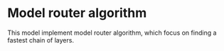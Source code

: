 # Model router algorithm

This model implement model router algorithm, which focus on finding a fastest chain of layers.
